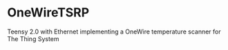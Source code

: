 OneWireTSRP
===========

Teensy 2.0 with Ethernet implementing a OneWire temperature scanner for The Thing System
